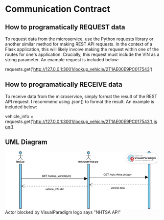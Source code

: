 # Communication Contract

## How to programatically REQUEST data
To request data from the microservice, use the Python requests library or another similar method for making REST API requests.
In the context of a Flask application, this will likely involve making the request within one of the routes for one's application.
Crucially, this request must include the VIN as a string parameter. An example request is included below:

requests.get('http://127.0.0.1:3001/lookup_vehicle/2T1AE00E9PC017543')

## How to programatically RECEIVE data
To receive data from the microservice, simply format the result of the REST API request. I recommend using .json() to format the result.
An example is included below:

vehicle_info = requests.get('http://127.0.0.1:3001/lookup_vehicle/2T1AE00E9PC017543').json()

## UML Diagram
![UML Diagram](./Microservice%20A%20UML.jpg)
Actor blocked by VisualParadigm logo says "NHTSA API"
